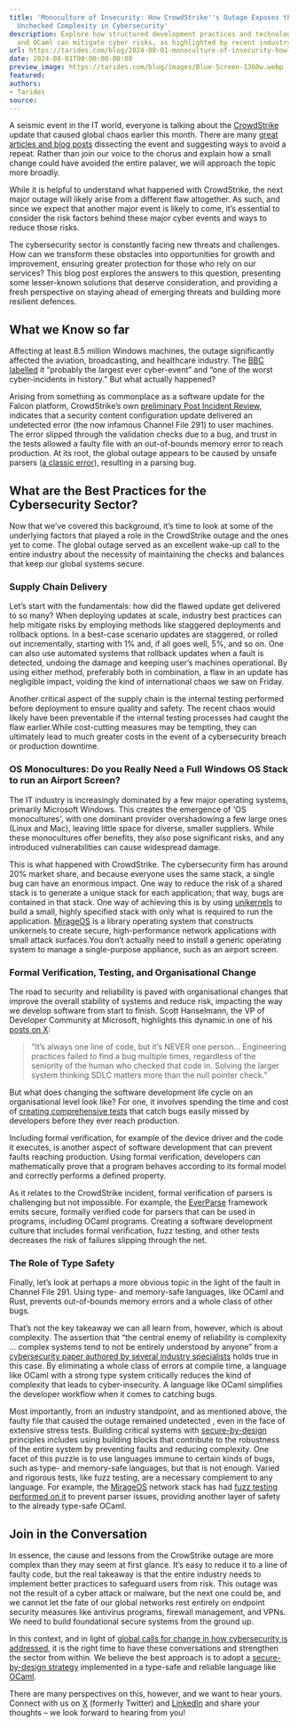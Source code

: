 ```yaml
---
title: 'Monoculture of Insecurity: How CrowdStrike''s Outage Exposes the Risks of
  Unchecked Complexity in Cybersecurity'
description: Explore how structured development practices and technologies like unikernels
  and OCaml can mitigate cyber risks, as highlighted by recent industry disruptions.
url: https://tarides.com/blog/2024-08-01-monoculture-of-insecurity-how-crowdstrike-s-outage-exposes-the-risks-of-unchecked-complexity-in-cybersecurity
date: 2024-08-01T00:00:00-00:00
preview_image: https://tarides.com/blog/images/Blue-Screen-1360w.webp
featured:
authors:
- Tarides
source:
---
```


<p>A seismic event in the IT world, everyone is talking about the <a href="https://www.crowdstrike.com/en-us/">CrowdStrike</a> update that caused global chaos earlier this month. There are many <a href="https://cheriot.org/security/philosophy/2024/07/19/crowdstrike-is-the-opposite-of-cheriot.html">great articles and blog posts</a> dissecting the event and suggesting ways to avoid a repeat. Rather than join our voice to the chorus and explain how a small change could have avoided the entire palaver, we will approach the topic more broadly.</p>
<p>While it is helpful to understand what happened with CrowdStrike, the next major outage will likely arise from a different flaw altogether. As such, and since we expect that another major event is likely to come, it&rsquo;s essential to consider the risk factors behind these major cyber events and ways to reduce those risks.</p>
<p>The cybersecurity sector is constantly facing new threats and challenges. How can we transform these obstacles into opportunities for growth and improvement, ensuring greater protection for those who rely on our services? This blog post explores the answers to this question, presenting some lesser-known solutions that deserve consideration, and providing a fresh perspective on staying ahead of emerging threats and building more resilient defences.</p>
<h2>What we Know so far</h2>
<p>Affecting at least 8.5 million Windows machines, the outage significantly affected the aviation, broadcasting, and healthcare industry. The <a href="https://www.bbc.com/news/articles/cpe3zgznwjno">BBC labelled</a> it &ldquo;probably the largest ever cyber-event&rdquo; and &ldquo;one of the worst cyber-incidents in history.&rdquo; But what actually happened?</p>
<p>Arising from something as commonplace as a software update for the Falcon platform, CrowdStrike&rsquo;s own <a href="https://www.crowdstrike.com/falcon-content-update-remediation-and-guidance-hub/">preliminary Post Incident Review</a>, indicates that a security content configuration update delivered an undetected error (the now infamous Channel File 291) to user machines. The error slipped through the validation checks due to a bug, and trust in the tests allowed a faulty file with an out-of-bounds memory error to reach production. At its root, the global outage appears to be caused by unsafe parsers (<a href="https://cwe.mitre.org/top25/archive/2023/2023_top25_list.html">a classic error</a>), resulting in a parsing bug.</p>
<h2>What are the Best Practices for the Cybersecurity Sector?</h2>
<p>Now that we&rsquo;ve covered this background, it&rsquo;s time to look at some of the underlying factors that played a role in the CrowdStrike outage and the ones yet to come. The global outage served as an excellent wake-up call to the entire industry about the necessity of maintaining the checks and balances that keep our global systems secure.</p>
<h3>Supply Chain Delivery</h3>
<p>Let&rsquo;s start with the fundamentals: how did the flawed update get delivered to so many? When deploying updates at scale, industry best practices can help mitigate risks by employing methods like staggered deployments and rollback options. In a best-case scenario updates are staggered, or rolled out incrementally, starting with 1% and, if all goes well, 5%, and so on. One can also use automated systems that rollback updates when a fault is detected, undoing the damage and keeping user&rsquo;s machines operational. By using either method, preferably both in combination, a flaw in an update has negligible impact, voiding the kind of international chaos we saw on Friday.</p>
<p>Another critical aspect of the supply chain is the internal testing performed before deployment to ensure quality and safety. The recent chaos would likely have been preventable if the internal testing processes had caught the flaw earlier.While cost-cutting measures may be tempting, they can ultimately lead to much greater costs in the event of a cybersecurity breach or production downtime.</p>
<h3>OS Monocultures: Do you Really Need a Full Windows OS Stack to run an Airport Screen?</h3>
<p>The IT industry is increasingly dominated by a few major operating systems, primarily Microsoft Windows. This creates the emergence of 'OS monocultures', with one dominant provider overshadowing a few large ones (Linux and Mac), leaving little space for diverse, smaller suppliers. While these monocultures offer benefits, they also pose significant risks, and any introduced vulnerabilities can cause widespread damage.</p>
<p>This is what happened with CrowdStrike. The cybersecurity firm has around 20% market share, and because everyone uses the same stack, a single bug can have an enormous impact. One way to reduce the risk of a shared stack is to generate a unique stack for each application; that way, bugs are contained in that stack. One way of achieving this is by using <a href="https://en.wikipedia.org/wiki/Unikernel">unikernels</a> to build a small, highly specified stack with only what is required to run the application. <a href="https://mirage.io">MirageOS</a> is a library operating system that constructs unikernels to create secure, high-performance network applications with small attack surfaces.You don&rsquo;t actually need to install a generic operating system to manage a single-purpose appliance, such as an airport screen.</p>
<h3>Formal Verification, Testing, and Organisational Change</h3>
<p>The road to security and reliability is paved with organisational changes that improve the overall stability of systems and reduce risk, impacting the way we develop software from start to finish. Scott Hanselmann, the VP of Developer Community at Microsoft, highlights this dynamic in one of his <a href="https://x.com/shanselman/status/1814458774704607572">posts on X</a>:</p>
<blockquote>
<p>&ldquo;It&rsquo;s always one line of code, but it&rsquo;s NEVER one person... Engineering practices failed to find a bug multiple times, regardless of the seniority of the human who checked that code in. Solving the larger system thinking SDLC matters more than the null pointer check.&rdquo;</p>
</blockquote>
<p>But what does changing the software development life cycle on an organisational level look like? For one, it involves spending the time and cost of <a href="https://tarides.com/blog/2024-04-24-under-the-hood-developing-multicore-property-based-tests-for-ocaml-5/">creating comprehensive tests</a> that catch bugs easily missed by developers before they ever reach production.</p>
<p>Including formal verification, for example of the device driver and the code it executes, is another aspect of software development that can prevent faults reaching production. Using formal verification, developers can mathematically prove that a program behaves according to its formal model and correctly performs a defined property.</p>
<p>As it relates to the CrowdStrike incident, formal verification of parsers is challenging but not impossible. For example, the <a href="https://www.microsoft.com/en-us/research/blog/everparse-hardening-critical-attack-surfaces-with-formally-proven-message-parsers/">EverParse</a> framework emits secure, formally verified code for parsers that can be used in programs, including OCaml programs. Creating a software development culture that includes formal verification, fuzz testing, and other tests decreases the risk of failures slipping through the net.</p>
<h3>The Role of Type Safety</h3>
<p>Finally, let&rsquo;s look at perhaps a more obvious topic in the light of the fault in Channel File 291. Using type- and memory-safe languages, like OCaml and Rust, prevents out-of-bounds memory errors and a whole class of other bugs.</p>
<p>That&rsquo;s not the key takeaway we can all learn from, however, which is about complexity.  The assertion that &ldquo;the central enemy of reliability is complexity ... complex systems tend to not be entirely understood by anyone&rdquo; from a <a href="https://ccianet.org/wp-content/uploads/2003/09/cyberinsecurity%20the%20cost%20of%20monopoly.pdf">cybersecurity paper authored by several industry specialists</a> holds true in this case. By eliminating a whole class of errors at compile time, a language like OCaml with a strong type system critically reduces the kind of complexity that leads to cyber-insecurity. A language like OCaml simplifies the developer workflow when it comes to catching bugs.</p>
<p>Most importantly, from an industry standpoint, and as mentioned above, the faulty file that caused the outage remained undetected , even in the face of extensive stress tests. Building critical systems with <a href="https://www.security.gov.uk/guidance/secure-by-design/principles/">secure-by-design</a> principles includes using building blocks that contribute to the robustness of the entire system by preventing faults and reducing complexity. One facet of this puzzle is to use languages immune to certain kinds of bugs, such as type- and memory-safe languages, but that is not enough. Varied and rigorous tests, like fuzz testing, are a necessary complement to any language. For example, the <a href="https://mirage.io/">MirageOS</a> network stack has had <a href="https://www.usenix.org/conference/usenixsecurity15/technical-sessions/presentation/kaloper-mersinjak">fuzz testing performed on it</a> to prevent parser issues, providing another layer of safety to the already type-safe OCaml.</p>
<h2>Join in the Conversation</h2>
<p>In essence, the cause and lessons from the CrowStrike outage are more complex than they may seem at first glance. It&rsquo;s easy to reduce it to a line of faulty code, but the real takeaway is that the entire industry needs to implement better practices to safeguard users from risk. This outage was not the result of a cyber attack or malware, but the next one could be, and we cannot let the fate of our global networks rest entirely on endpoint security measures like antivirus programs, firewall management, and VPNs. We need to build foundational secure systems from the ground up.</p>
<p>In this context, and in light of <a href="https://tarides.com/blog/2024-03-07-a-time-for-change-our-response-to-the-white-house-cybersecurity-press-release/">global calls for change in how cybersecurity is addressed</a>, it is the right time to have these conversations and strengthen the sector from within. We believe the best approach is to adopt a <a href="https://tarides.com/blog/2023-07-05-zero-day-attacks-what-are-they-and-can-a-language-like-ocaml-protect-you/">secure-by-design strategy</a> implemented in a type-safe and reliable language like <a href="https://ocaml.org/">OCaml</a>.</p>
<p>There are many perspectives on this, however, and we want to hear yours. Connect with us on <a href="https://twitter.com/tarides_">X</a> (formerly Twitter) and <a href="https://www.linkedin.com/company/tarides">LinkedIn</a> and share your thoughts &ndash; we look forward to hearing from you!</p>

